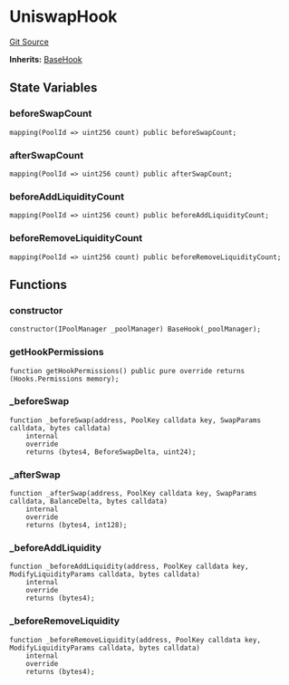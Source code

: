 # UniswapHook
[Git Source](https://github.com/jincubator/protocol/blob/85f1f4b406fe93b3be0808f4f39f0d03e4391578/src/UniswapHook.sol)

**Inherits:**
[BaseHook](/src/base/BaseHook.sol/abstract.BaseHook.md)


## State Variables
### beforeSwapCount

```solidity
mapping(PoolId => uint256 count) public beforeSwapCount;
```


### afterSwapCount

```solidity
mapping(PoolId => uint256 count) public afterSwapCount;
```


### beforeAddLiquidityCount

```solidity
mapping(PoolId => uint256 count) public beforeAddLiquidityCount;
```


### beforeRemoveLiquidityCount

```solidity
mapping(PoolId => uint256 count) public beforeRemoveLiquidityCount;
```


## Functions
### constructor


```solidity
constructor(IPoolManager _poolManager) BaseHook(_poolManager);
```

### getHookPermissions


```solidity
function getHookPermissions() public pure override returns (Hooks.Permissions memory);
```

### _beforeSwap


```solidity
function _beforeSwap(address, PoolKey calldata key, SwapParams calldata, bytes calldata)
    internal
    override
    returns (bytes4, BeforeSwapDelta, uint24);
```

### _afterSwap


```solidity
function _afterSwap(address, PoolKey calldata key, SwapParams calldata, BalanceDelta, bytes calldata)
    internal
    override
    returns (bytes4, int128);
```

### _beforeAddLiquidity


```solidity
function _beforeAddLiquidity(address, PoolKey calldata key, ModifyLiquidityParams calldata, bytes calldata)
    internal
    override
    returns (bytes4);
```

### _beforeRemoveLiquidity


```solidity
function _beforeRemoveLiquidity(address, PoolKey calldata key, ModifyLiquidityParams calldata, bytes calldata)
    internal
    override
    returns (bytes4);
```

